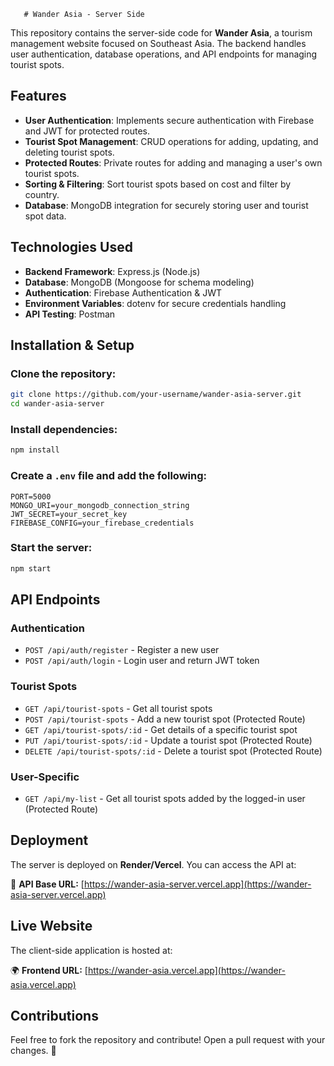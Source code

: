        # Wander Asia - Server Side

This repository contains the server-side code for **Wander Asia**, a tourism management website focused on Southeast Asia. The backend handles user authentication, database operations, and API endpoints for managing tourist spots.

## Features

- **User Authentication**: Implements secure authentication with Firebase and JWT for protected routes.
- **Tourist Spot Management**: CRUD operations for adding, updating, and deleting tourist spots.
- **Protected Routes**: Private routes for adding and managing a user's own tourist spots.
- **Sorting & Filtering**: Sort tourist spots based on cost and filter by country.
- **Database**: MongoDB integration for securely storing user and tourist spot data.

## Technologies Used

- **Backend Framework**: Express.js (Node.js)
- **Database**: MongoDB (Mongoose for schema modeling)
- **Authentication**: Firebase Authentication & JWT
- **Environment Variables**: dotenv for secure credentials handling
- **API Testing**: Postman

## Installation & Setup

### Clone the repository:
```sh
git clone https://github.com/your-username/wander-asia-server.git
cd wander-asia-server
```

### Install dependencies:
```sh
npm install
```

### Create a `.env` file and add the following:
```
PORT=5000
MONGO_URI=your_mongodb_connection_string
JWT_SECRET=your_secret_key
FIREBASE_CONFIG=your_firebase_credentials
```

### Start the server:
```sh
npm start
```

## API Endpoints

### Authentication
- `POST /api/auth/register` - Register a new user
- `POST /api/auth/login` - Login user and return JWT token

### Tourist Spots
- `GET /api/tourist-spots` - Get all tourist spots
- `POST /api/tourist-spots` - Add a new tourist spot (Protected Route)
- `GET /api/tourist-spots/:id` - Get details of a specific tourist spot
- `PUT /api/tourist-spots/:id` - Update a tourist spot (Protected Route)
- `DELETE /api/tourist-spots/:id` - Delete a tourist spot (Protected Route)

### User-Specific
- `GET /api/my-list` - Get all tourist spots added by the logged-in user (Protected Route)

## Deployment

The server is deployed on **Render/Vercel**. You can access the API at:

🔗 **API Base URL:** [https://wander-asia-server.vercel.app](https://wander-asia-server.vercel.app)

## Live Website

The client-side application is hosted at:

🌍 **Frontend URL:** [https://wander-asia.vercel.app](https://wander-asia.vercel.app)

## Contributions

Feel free to fork the repository and contribute! Open a pull request with your changes. 🚀

